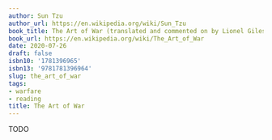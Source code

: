 ```yaml
---
author: Sun Tzu
author_url: https://en.wikipedia.org/wiki/Sun_Tzu
book_title: The Art of War (translated and commented on by Lionel Giles)
book_url: https://en.wikipedia.org/wiki/The_Art_of_War
date: 2020-07-26
draft: false
isbn10: '1781396965'
isbn13: '9781781396964'
slug: the_art_of_war
tags:
- warfare
- reading
title: The Art of War
---
```


TODO
